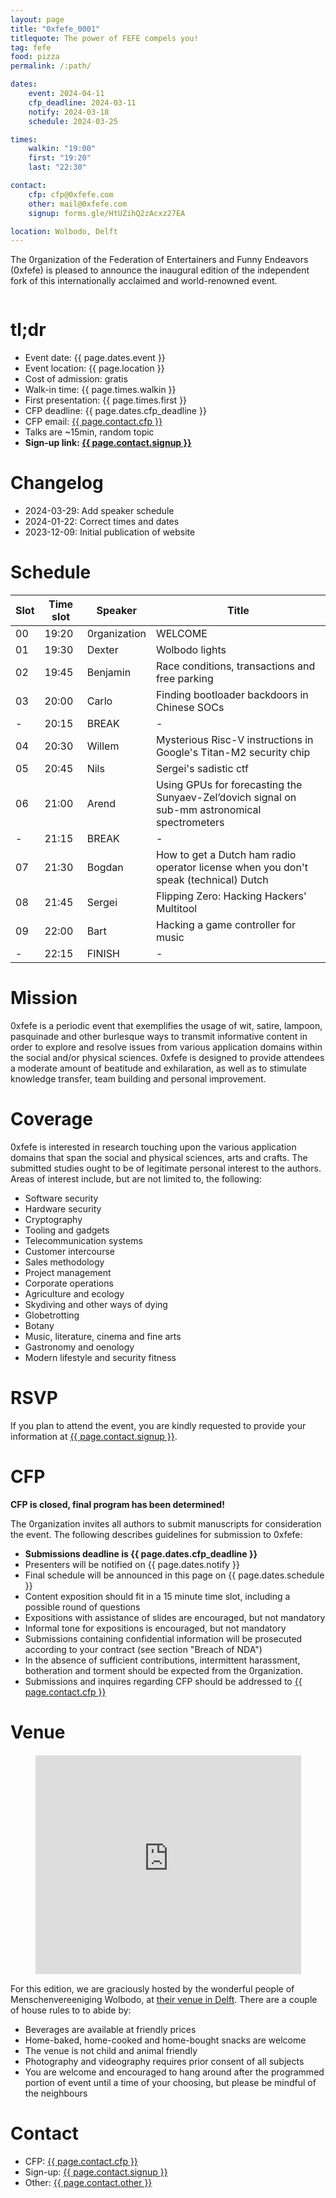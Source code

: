 ```yaml
---
layout: page
title: "0xfefe_0001"
titlequote: The power of FEFE compels you!
tag: fefe
food: pizza
permalink: /:path/

dates: 
    event: 2024-04-11
    cfp_deadline: 2024-03-11
    notify: 2024-03-18
    schedule: 2024-03-25

times:
    walkin: "19:00"
    first: "19:20"
    last: "22:30"

contact:
    cfp: cfp@0xfefe.com
    other: mail@0xfefe.com
    signup: forms.gle/HtUZihQ2zAcxz27EA

location: Wolbodo, Delft
---
```


The 0rganization of the Federation of Entertainers and Funny Endeavors (0xfefe) is pleased to announce the inaugural edition of the independent fork of this internationally acclaimed and world-renowned event.

<div style="display: flex; align-items: center; justify-content: center;">
    <img src="/0001/gifgit.gif" alt="">
</div>

# tl;dr

- Event date: {{ page.dates.event }}
- Event location: {{ page.location }}
- Cost of admission: gratis
- Walk-in time: {{ page.times.walkin }}
- First presentation: {{ page.times.first }}
- CFP deadline: {{ page.dates.cfp_deadline }}
- CFP email: <a href="mailto:{{ page.contact.cfp }}">{{ page.contact.cfp }}</a>
- Talks are ~15min, random topic
- **Sign-up link: <a href="https://{{ page.contact.signup }}">{{ page.contact.signup }}</a>**

# Changelog

- 2024-03-29: Add speaker schedule
- 2024-01-22: Correct times and dates
- 2023-12-09: Initial publication of website 

# Schedule

| Slot | Time slot | Speaker      | Title   |
| ---- | --------- | ------------ | ------- |
| 00   | 19:20     | 0rganization | WELCOME |
| 01   | 19:30     | Dexter       | Wolbodo lights |
| 02   | 19:45     | Benjamin     | Race conditions, transactions and free parking |
| 03   | 20:00     | Carlo        | Finding bootloader backdoors in Chinese SOCs |
| -    | 20:15     | BREAK        | -       |
| 04   | 20:30     | Willem       | Mysterious Risc-V instructions in Google's Titan-M2 security chip |
| 05   | 20:45     | Nils         | Sergei's sadistic ctf |
| 06   | 21:00     | Arend        | Using GPUs for forecasting the Sunyaev-Zel’dovich signal on sub-mm astronomical spectrometers |
| -    | 21:15     | BREAK        | -       |
| 07   | 21:30     | Bogdan       | How to get a Dutch ham radio operator license when you don't speak (technical) Dutch |
| 08   | 21:45     | Sergei       | Flipping Zero: Hacking Hackers' Multitool |
| 09   | 22:00     | Bart         | Hacking a game controller for music |
| -    | 22:15     | FINISH       | -       |

# Mission

0xfefe is a periodic event that exemplifies the usage of wit, satire, lampoon, pasquinade and other burlesque ways to transmit informative content in order to explore and resolve issues from various application domains within the social and/or physical sciences. 0xfefe is designed to provide attendees a moderate amount of beatitude and exhilaration, as well as to stimulate knowledge transfer, team building and personal improvement. 

# Coverage

0xfefe is interested in research touching upon the various application domains that span the social and physical sciences, arts and crafts. The submitted studies ought to be of legitimate personal interest to the authors. Areas of interest include, but are not limited to, the following:

- Software security
- Hardware security
- Cryptography
- Tooling and gadgets
- Telecommunication systems
- Customer intercourse
- Sales methodology
- Project management
- Corporate operations
- Agriculture and ecology
- Skydiving and other ways of dying
- Globetrotting
- Botany
- Music, literature, cinema and fine arts
- Gastronomy and oenology
- Modern lifestyle and security fitness

# RSVP

If you plan to attend the event, you are kindly requested to provide your information at <a href="https://{{ page.contact.signup }}">{{ page.contact.signup }}</a>.

# CFP

**CFP is closed, final program has been determined!**

The 0rganization invites all authors to submit manuscripts for consideration the event. The following describes guidelines for submission to 0xfefe:

- **Submissions deadline is {{ page.dates.cfp_deadline }}**
- Presenters will be notified on {{ page.dates.notify }}
- Final schedule will be announced in this page on {{ page.dates.schedule }}
- Content exposition should fit in a 15 minute time slot, including a possible round of questions
- Expositions with assistance of slides are encouraged, but not mandatory
- Informal tone for expositions is encouraged, but not mandatory
- Submissions containing confidential information will be prosecuted according to your contract (see section "Breach of NDA")
- In the absence of sufficient contributions, intermittent harassment, botheration and torment should be expected from the 0rganization.
- Submissions and inquires regarding CFP should be addressed to <a href="mailto:{{ page.contact.cfp }}">{{ page.contact.cfp }}</a>

# Venue

<div class="iframe-container" style="display: flex; align-items: center; justify-content: center;">
    <iframe width="425" height="350" style="border: 1px solid white;" src="https://www.openstreetmap.org/export/embed.html?bbox=4.356398284435273%2C52.01443096562429%2C4.358401894569398%2C52.01522334277872&amp;layer=mapnik&amp;marker=52.01482715595567%2C4.357400089502335">
    </iframe>
</div>

For this edition, we are graciously hosted by the wonderful people of Menschenvereeniging Wolbodo, at
<a href="https://www.openstreetmap.org/?mlat=52.01483&amp;mlon=4.35740#map=19/52.01483/4.35740">their venue in Delft</a>.
There are a couple of house rules to to abide by:

- Beverages are available at friendly prices
- Home-baked, home-cooked and home-bought snacks are welcome
- The venue is not child and animal friendly
- Photography and videography requires prior consent of all subjects
- You are welcome and encouraged to hang around after the programmed portion of event until a time of your choosing, but please be mindful of the neighbours

# Contact

- CFP: <a href="mailto:{{ page.contact.cfp }}">{{ page.contact.cfp }}</a>
- Sign-up: <a href="https://{{ page.contact.signup }}">{{ page.contact.signup }}</a>
- Other: <a href="mailto:{{ page.contact.other }}">{{ page.contact.other }}</a>
